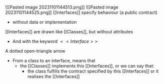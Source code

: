 ![[Pasted image 20231101144513.png]]
![[Pasted image 20231101144525.png]]
[[Interfaces]] specify behaviour (a public contract)
- without data or implementation

[[Interfaces]] are drawn like [[Classes]], but without attributes
- And with the keyword $<<Interface>>$

A dotted open-triangle arrow
- From a class to an interface, means that
	- the [[Classes]] implements this [[Interfaces]], or we can say that:
		- the class fulfills the contract specified by this [[Interfaces]] or it realises the [[Interfaces]]